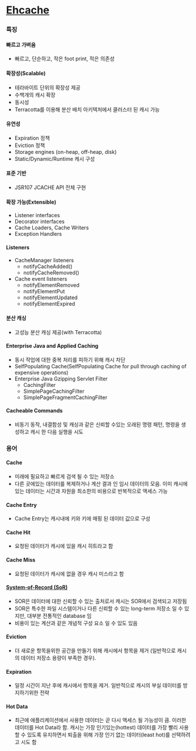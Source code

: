 # [Ehcache](https://www.ehcache.org/documentation/)

### 특징
#### 빠르고 가벼움
- 빠르고, 단순하고, 작은 foot print, 적은 의존성

#### 확장성(Scalable)
- 테라바이트 단위의 확장성 제공
- 수백개의 캐시 확장
- 동시성
- Terracotta를 이용해 분산 배치 아키텍처에서 클러스터 된 캐시 가능

#### 유연성
- Expiration 정책
- Eviction 정책
- Storage engines (on-heap, off-heap, disk)
- Static/Dynamic/Runtime 캐시 구성

#### 표준 기반
- JSR107 JCACHE API 전체 구현

#### 확장 가능(Extensible)
- Listener interfaces
- Decorator interfaces
- Cache Loaders, Cache Writers
- Exception Handlers

#### Listeners
- CacheManager listeners
  - notifyCacheAdded()
  - notifyCacheRemoved()
- Cache event listeners
  - notifyElementRemoved
  - notifyElementPut
  - notifyElementUpdated
  - notifyElementExpired

#### 분산 캐싱
- 고성능 분산 캐싱 제공(with Terracotta)

#### Enterprise Java and Applied Caching
- 동시 작업에 대한 중복 처리를 피하기 위해 캐시 차단
- SelfPopulating Cache(SelfPopulating Cache for pull through caching of expensive operations)
- Enterprise Java Gzipping Servlet Filter
  - CachingFilter
  - SimplePageCachingFilter
  - SimplePageFragmentCachingFilter

#### Cacheable Commands
- 비동기 동작, 내결함성 및 캐싱과 같은 신뢰할 수있는 오래된 명령 패턴, 명령을 생성하고 캐시 한 다음 실행을 시도

### 용어
#### Cache
- 미래에 필요하고 빠르게 검색 될 수 있는 저장소
- 다른 곳에있는 데이터를 복제하거나 계산 결과 인 임시 데이터의 모음. 이미 캐시에 있는 데이터는 시간과 자원을 최소한의 비용으로 반복적으로 액세스 가능

#### Cache Entry
- Cache Entry는 캐시내에 키와 키에 매핑 된 데이터 값으로 구성

#### Cache Hit
- 요청된 데이터가 캐시에 있을 캐시 히트라고 함

#### Cache Miss
- 요청된 데이터가 캐시에 없을 경우 캐시 미스라고 함

#### [System-of-Record (SoR)](../DataManagement/system-of-record.md)
- SOR은 데이터에 대한 신뢰할 수 있는 출처로서 캐시는 SOR에서 검색되고 저장됨
- SOR은 특수한 파일 시스템이거나 다른 신뢰할 수 있는 long-term 저장소 일 수 있지만, 대부분 전통적인 database 임
- 비용이 있는 계산과 같은 개념적 구성 요소 일 수 있도 있음

#### Eviction
- 더 새로운 항목을위한 공간을 만들기 위해 캐시에서 항목을 제거 (일반적으로 캐시의 데이터 저장소 용량이 부족한 경우).

#### Expiration
- 일정 시간이 지난 후에 캐시에서 항목을 제거. 일반적으로 캐시의 부실 데이터를 방지하기위한 전략

#### Hot Data
- 최근에 애플리케이션에서 사용한 데이터는 곧 다시 액세스 될 가능성이 큼. 이러한 데이터를 Hot Data라 함. 캐시는 가장 인기있는(hottest) 데이터를 가장 빨리 사용할 수 있도록 유지하면서 퇴출을 위해 가장 인기 없는 데이터(least hot)를 선택하려고 시도 함







